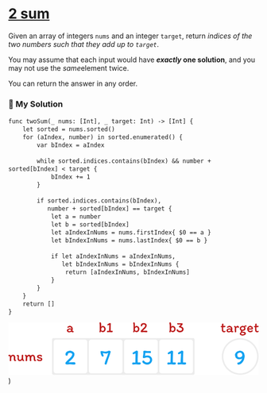 
# [2 sum](https://leetcode.com/problems/two-sum/description/)

Given an array of integers `nums` and an integer `target`, return *indices of the two numbers such that they add up to `target`*.

You may assume that each input would have ***exactly* one solution**, and you may not use the *same*element twice.

You can return the answer in any order.

### 📌 My Solution

```
func twoSum(_ nums: [Int], _ target: Int) -> [Int] {
    let sorted = nums.sorted()
    for (aIndex, number) in sorted.enumerated() {
        var bIndex = aIndex
        
        while sorted.indices.contains(bIndex) && number + sorted[bIndex] < target {
            bIndex += 1
        }
        
        if sorted.indices.contains(bIndex),
           number + sorted[bIndex] == target {
            let a = number
            let b = sorted[bIndex]
            let aIndexInNums = nums.firstIndex{ $0 == a }
            let bIndexInNums = nums.lastIndex{ $0 == b }
            
            if let aIndexInNums = aIndexInNums,
               let bIndexInNums = bIndexInNums {
                return [aIndexInNums, bIndexInNums]
            }
        }
    }
    return []
}
```

![image](https://github.com/chihyinyang/LeetCodeNotes/blob/main/Sources/img-2sum/Group%2018.png))
